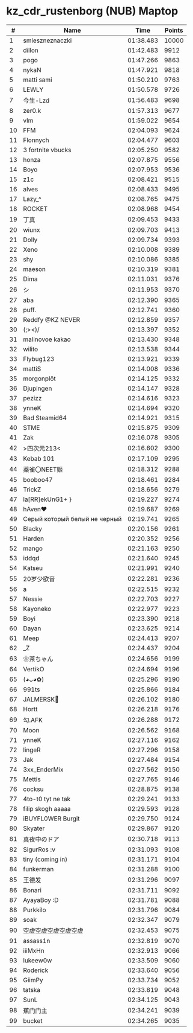 # kz_cdr_rustenborg (NUB) Maptop

|  # | Name | Time | Points |
|-------------- | -------------- | -------------- | -------------- | 
| 1 | smieszneznaczki | 01:38.483 | 10000 | 
| 2 | dillon | 01:42.483 | 9912 | 
| 3 | pogo | 01:47.266 | 9863 | 
| 4 | nykaN | 01:47.921 | 9818 | 
| 5 | matti sami | 01:50.210 | 9763 | 
| 6 | LEWLY | 01:50.578 | 9726 | 
| 7 | 今生-Lzd | 01:56.483 | 9698 | 
| 8 | zer0.k | 01:57.313 | 9677 | 
| 9 | vlm | 01:59.022 | 9654 | 
| 10 | FFM | 02:04.093 | 9624 | 
| 11 | Flonnych | 02:04.477 | 9603 | 
| 12 | 3 fortnite vbucks | 02:05.250 | 9582 | 
| 13 | honza | 02:07.875 | 9556 | 
| 14 | Boyo | 02:07.953 | 9536 | 
| 15 | z1c | 02:08.421 | 9515 | 
| 16 | alves | 02:08.433 | 9495 | 
| 17 | Lazy_^ | 02:08.765 | 9475 | 
| 18 | ROCKET | 02:08.968 | 9454 | 
| 19 | 丁真 | 02:09.453 | 9433 | 
| 20 | wiunx | 02:09.703 | 9413 | 
| 21 | Dolly | 02:09.734 | 9393 | 
| 22 | Xeno | 02:10.008 | 9389 | 
| 23 | shy | 02:10.086 | 9385 | 
| 24 | maeson | 02:10.319 | 9381 | 
| 25 | Dima | 02:11.031 | 9376 | 
| 26 | シ | 02:11.953 | 9370 | 
| 27 | aba | 02:12.390 | 9365 | 
| 28 | puff. | 02:12.741 | 9360 | 
| 29 | Reddfy @KZ NEVER | 02:12.859 | 9357 | 
| 30 | (;><)/ | 02:13.397 | 9352 | 
| 31 | malinovoe kakao | 02:13.430 | 9348 | 
| 32 | wilito | 02:13.538 | 9344 | 
| 33 | Flybug123 | 02:13.921 | 9339 | 
| 34 | mattiS | 02:14.008 | 9336 | 
| 35 | morgonplöt | 02:14.125 | 9332 | 
| 36 | Djupingen | 02:14.147 | 9328 | 
| 37 | pezizz | 02:14.616 | 9323 | 
| 38 | ynneK | 02:14.694 | 9320 | 
| 39 | Bad Steamid64 | 02:14.921 | 9315 | 
| 40 | STME | 02:15.875 | 9309 | 
| 41 | Zak | 02:16.078 | 9305 | 
| 42 | >四次元213< | 02:16.602 | 9300 | 
| 43 | Kebab 101 | 02:17.109 | 9295 | 
| 44 | 薬雀〇NEET姬 | 02:18.312 | 9288 | 
| 45 | booboo47 | 02:18.461 | 9284 | 
| 46 | TrickZ | 02:18.656 | 9279 | 
| 47 | la[RR]ekUnG1+ } | 02:19.227 | 9274 | 
| 48 | hAven❤ | 02:19.687 | 9269 | 
| 49 | Серый который белый не черный | 02:19.741 | 9265 | 
| 50 | Blacky | 02:20.156 | 9261 | 
| 51 | Harden | 02:20.352 | 9256 | 
| 52 | mango | 02:21.163 | 9250 | 
| 53 | iddqd | 02:21.640 | 9245 | 
| 54 | Katseu | 02:21.991 | 9240 | 
| 55 | 20岁少欲音 | 02:22.281 | 9236 | 
| 56 | a | 02:22.515 | 9232 | 
| 57 | Nessie | 02:22.703 | 9227 | 
| 58 | Kayoneko | 02:22.977 | 9223 | 
| 59 | Boyi | 02:23.390 | 9218 | 
| 60 | Dayan | 02:23.625 | 9214 | 
| 61 | Meep | 02:24.413 | 9207 | 
| 62 | _Z | 02:24.437 | 9204 | 
| 63 | ❀茶ちゃん | 02:24.656 | 9199 | 
| 64 | VertikO | 02:24.694 | 9196 | 
| 65 | (◕ᴗ◕✿) | 02:25.296 | 9190 | 
| 66 | 991ts | 02:25.866 | 9184 | 
| 67 | JALMERSK👀 | 02:26.102 | 9180 | 
| 68 | Hortt | 02:26.218 | 9176 | 
| 69 | 勾.AFK | 02:26.288 | 9172 | 
| 70 | Moon | 02:26.562 | 9168 | 
| 71 | ynneK | 02:27.116 | 9162 | 
| 72 | lingeR | 02:27.296 | 9158 | 
| 73 | Jak | 02:27.484 | 9154 | 
| 74 | 3xx_EnderMix | 02:27.562 | 9150 | 
| 75 | Mettis | 02:27.765 | 9146 | 
| 76 | cocksu | 02:28.875 | 9138 | 
| 77 | 4to-t0 tyt ne tak | 02:29.241 | 9133 | 
| 78 | filip skogh aaaaa | 02:29.593 | 9128 | 
| 79 | iBUYFL0WER Burgit | 02:29.750 | 9124 | 
| 80 | Skyater | 02:29.867 | 9120 | 
| 81 | 真夜中のドア | 02:30.718 | 9113 | 
| 82 | SigurRos :v | 02:31.093 | 9108 | 
| 83 | tiny (coming in) | 02:31.171 | 9104 | 
| 84 | funkerman | 02:31.288 | 9100 | 
| 85 | 王德发 | 02:31.296 | 9097 | 
| 86 | Bonari | 02:31.711 | 9092 | 
| 87 | AyayaBoy :D | 02:31.781 | 9088 | 
| 88 | Purkkilo | 02:31.796 | 9084 | 
| 89 | soak | 02:32.347 | 9079 | 
| 90 | 空虚空虚空虚空虚空虚 | 02:32.453 | 9075 | 
| 91 | assass1n | 02:32.819 | 9070 | 
| 92 | iiiMxHn | 02:32.913 | 9066 | 
| 93 | lukeew0w | 02:33.509 | 9060 | 
| 94 | Roderick | 02:33.640 | 9056 | 
| 95 | GiimPy | 02:33.734 | 9052 | 
| 96 | tatska | 02:33.819 | 9048 | 
| 97 | SunL | 02:34.125 | 9043 | 
| 98 | 蕉门门主 | 02:34.241 | 9039 | 
| 99 | bucket | 02:34.265 | 9035 | 

